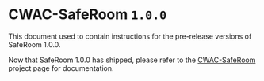 # CWAC-SafeRoom `1.0.0`

This document used to contain instructions for the pre-release versions of SafeRoom 1.0.0.

Now that SafeRoom 1.0.0 has shipped, please refer to the
[CWAC-SafeRoom](https://github.com/commonsguy/cwac-saferoom) project page for documentation.
